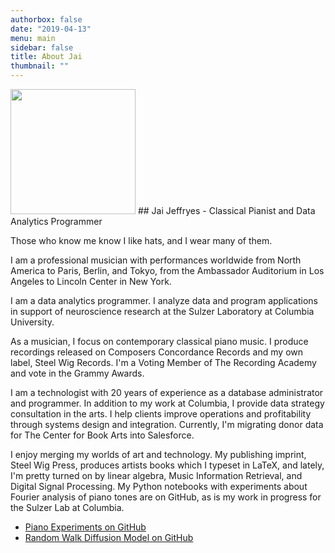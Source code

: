 ```yaml
---
authorbox: false
date: "2019-04-13"
menu: main
sidebar: false
title: About Jai
thumbnail: ""
---
```

<img src="/./about_files/Jeffryes_HeadCrop.jpg" alt="" width="200px"/>
## Jai Jeffryes - Classical Pianist and Data Analytics Programmer

Those who know me know I like hats, and I wear many of them.

I am a professional musician with performances worldwide from North America to Paris, Berlin, and Tokyo, from the Ambassador Auditorium in Los Angeles to Lincoln Center in New York.

I am a data analytics programmer. I analyze data and program applications in support of neuroscience research at the Sulzer Laboratory at Columbia University.

As a musician, I focus on contemporary classical piano music. I produce recordings released on Composers Concordance Records and my own label, Steel Wig Records. I'm a Voting Member of The Recording Academy and vote in the Grammy Awards.

I am a technologist with 20 years of experience as a database administrator and programmer. In addition to my work at Columbia, I provide data strategy consultation in the arts. I help clients improve operations and profitability through systems design and integration. Currently, I'm migrating donor data for The Center for Book Arts into Salesforce.

I enjoy merging my worlds of art and technology. My publishing imprint, Steel Wig Press, produces artists books which I typeset in LaTeX, and lately, I'm pretty turned on by linear algebra, Music Information Retrieval, and Digital Signal Processing. My Python notebooks with experiments about Fourier analysis of piano tones are on GitHub, as is my work in progress for the Sulzer Lab at Columbia.

* [Piano Experiments on GitHub](https://github.com/pnojai/PianoExperiments)
* [Random Walk Diffusion Model on GitHub](https://github.com/pnojai/rwalk)
